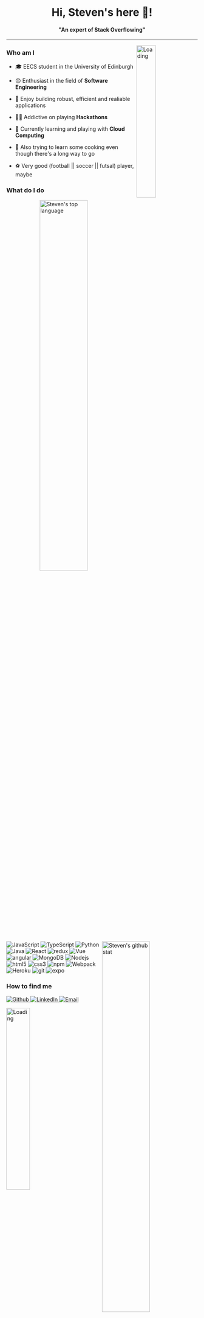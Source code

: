 <h1 align="center">Hi, Steven's here 🙌! </h1>
<h4 align="center">"An expert of Stack Overflowing"</h4>

---

<img align="right" alt="Loading" width="32%" src="https://media.giphy.com/media/3o7abJxL1w984uW2AM/giphy.gif">

<h3>Who am I</h3>


- 🎓 EECS student in the University of Edinburgh

- 😍 Enthusiast in the field of **Software Engineering**

- 💅 Enjoy building robust, efficient and realiable applications

- 👨‍💻 Addictive on playing **Hackathons**

- 🎯 Currently learning and playing with **Cloud Computing**

- 🍳 Also trying to learn some cooking even though there's a long way to go

- ⚽️ Very good (football || soccer || futsal) player, maybe




<h3>What do I do</h3>
<img align="right" alt="Steven's top language" width="50%" src="https://github-readme-stats.vercel.app/api/top-langs/?username=Steven-Chang1114&layout=compact&show_icons=true">
<img align="right" alt="Steven's github stat" width="50%" src="https://github-readme-stats.vercel.app/api?username=Steven-Chang1114&show_icons=true&count_private=true">

<p>
  <img alt="JavaScript" src="https://img.shields.io/badge/-JavaScript-F7DF1E?style=flat-square&logo=javascript&logoColor=white" />
  <img alt="TypeScript" src="https://img.shields.io/badge/-TypeScript-007ACC?style=flat-square&logo=typescript&logoColor=white" />
  <img alt="Python" src="https://img.shields.io/badge/-Python-3776AB?style=flat-square&logo=Python&logoColor=white" />
  <img alt="Java" src="https://img.shields.io/badge/-Java-007396?style=flat-square&logo=Java&logoColor=white" />
   <img alt="React" src="https://img.shields.io/badge/-React-45b8d8?style=flat-square&logo=react&logoColor=white" />
  <img alt="redux" src="https://img.shields.io/badge/-Redux-764ABC?style=flat-square&logo=redux&logoColor=white" />
  <img alt="Vue" src="https://img.shields.io/badge/-Vue-4FC08D?style=flat-square&logo=Vue.js&logoColor=white" />
   <img alt="angular" src="https://img.shields.io/badge/-Angular-DD0031?style=flat-square&logo=angular&logoColor=white" />
    <img alt="MongoDB" src="https://img.shields.io/badge/-MongoDB-13aa52?style=flat-square&logo=mongodb&logoColor=white" />
  <img alt="Nodejs" src="https://img.shields.io/badge/-Nodejs-43853d?style=flat-square&logo=Node.js&logoColor=white" />
  <img alt="html5" src="https://img.shields.io/badge/-HTML5-E34F26?style=flat-square&logo=html5&logoColor=white" />
  <img alt="css3" src="https://img.shields.io/badge/-CSS3-1572B6?style=flat-square&logo=CSS3&logoColor=white" />
  <img alt="npm" src="https://img.shields.io/badge/-NPM-CB3837?style=flat-square&logo=npm&logoColor=white" />
  
  <img alt="Webpack" src="https://img.shields.io/badge/-Webpack-8DD6F9?style=flat-square&logo=webpack&logoColor=white" /> 
  <img alt="Heroku" src="https://img.shields.io/badge/-Heroku-430098?style=flat-square&logo=heroku&logoColor=white" />
  <img alt="git" src="https://img.shields.io/badge/-Git-F05032?style=flat-square&logo=git&logoColor=white" />
  <img alt="expo" src="https://img.shields.io/badge/-Expo-000020?style=flat-square&logo=Expo&logoColor=white" />
  
</p>

<h3>How to find me</h3>
<p>
  <a href="https://github.com/Steven-Chang1114" target="_blank">
  <img alt="Github" src="https://img.shields.io/badge/GitHub-%2312100E.svg?&style=for-the-badge&logo=Github&logoColor=white" />
  </a> 
  <a href="https://www.linkedin.com/in/steven-chang-ztl/" target="_blank">
  <img alt="LinkedIn" src="https://img.shields.io/badge/linkedin-%230077B5.svg?&style=for-the-badge&logo=linkedin&logoColor=white" />
  </a>
  <a href="mailto:stevenchang.ecs@gmail.com">
  <img alt="Email" src="https://img.shields.io/badge/Email-D14836?&style=for-the-badge&logo=Gmail&logoColor=white" />
  </a>
</p>

<img align="center" alt="Loading" width="35%" src="https://media.giphy.com/media/gFPxNhzEWdFCCRAqf0/giphy.gif">


<!--
**Steven-Chang1114/Steven-Chang1114** is a ✨ _special_ ✨ repository because its `README.md` (this file) appears on your GitHub profile.

Here are some ideas to get you started:

- 🔭 I’m currently working on ...
- 🌱 I’m currently learning ...
- 👯 I’m looking to collaborate on ...
- 🤔 I’m looking for help with ...
- 💬 Ask me about ...
- 📫 How to reach me: ...
- 😄 Pronouns: ...
- ⚡ Fun fact: ...

![](https://img.shields.io/badge/Ascar-passing-green)
-->
